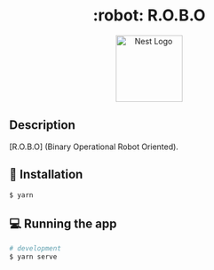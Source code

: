 <h1 align="center">
 :robot: R.O.B.O
</h1>

<p align="center">
  <img src="https://nestjs.com/img/logo_text.svg" width="120" alt="Nest Logo" />
</p>

## Description

[R.O.B.O]  (Binary Operational Robot Oriented).

## :hammer: Installation

```bash
$ yarn
```

## :computer: Running the app

```bash
# development
$ yarn serve
